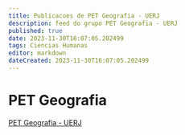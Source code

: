 ```yaml
---
title: Publicacoes de PET Geografia - UERJ
description: feed do grupo PET Geografia - UERJ
published: true
date: 2023-11-30T16:07:05.202499
tags: Ciencias Humanas
editor: markdown
dateCreated: 2023-11-30T16:07:05.202499
---
```


# PET Geografia
[PET Geografia - UERJ](/grupo/223PETGeografiaUERJ.md)